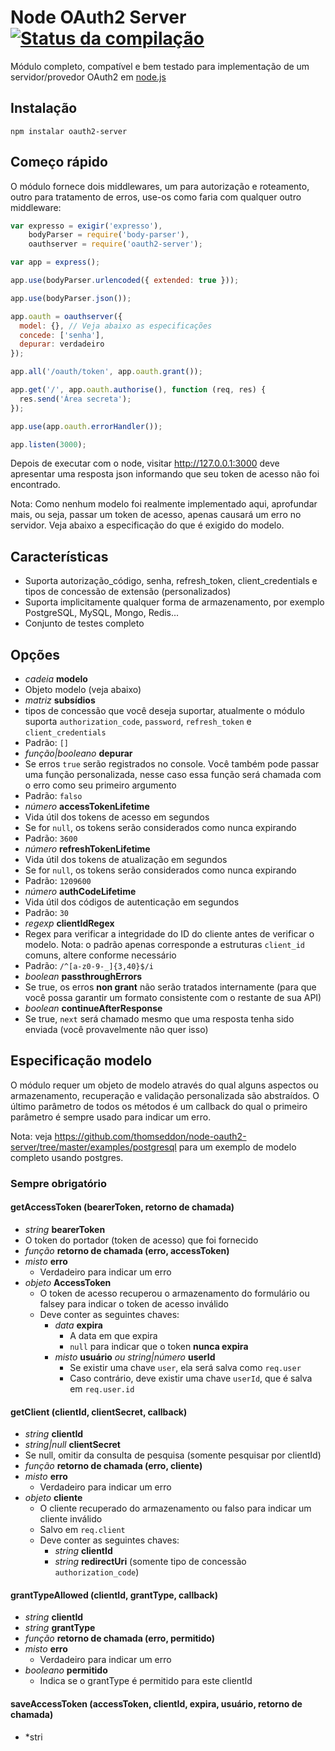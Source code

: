 # Node OAuth2 Server [![Status da compilação](https://travis-ci.org/thomseddon/node-oauth2-server.png)](https://travis-ci.org/thomseddon/node-oauth2-server )

Módulo completo, compatível e bem testado para implementação de um servidor/provedor OAuth2 em [node.js](http://nodejs.org/)

## Instalação

```
npm instalar oauth2-server
```

## Começo rápido

O módulo fornece dois middlewares, um para autorização e roteamento, outro para tratamento de erros, use-os como faria com qualquer outro middleware:

``` js
var expresso = exigir('expresso'),
    bodyParser = require('body-parser'),
    oauthserver = require('oauth2-server');

var app = express();

app.use(bodyParser.urlencoded({ extended: true }));

app.use(bodyParser.json());

app.oauth = oauthserver({
  model: {}, // Veja abaixo as especificações
  concede: ['senha'],
  depurar: verdadeiro
});

app.all('/oauth/token', app.oauth.grant());

app.get('/', app.oauth.authorise(), function (req, res) {
  res.send('Área secreta');
});

app.use(app.oauth.errorHandler());

app.listen(3000);
```

Depois de executar com o node, visitar http://127.0.0.1:3000 deve apresentar uma resposta json informando que seu token de acesso não foi encontrado.

Nota: Como nenhum modelo foi realmente implementado aqui, aprofundar mais, ou seja, passar um token de acesso, apenas causará um erro no servidor. Veja abaixo a especificação do que é exigido do modelo.

## Características

- Suporta autorização_código, senha, refresh_token, client_credentials e tipos de concessão de extensão (personalizados)
- Suporta implicitamente qualquer forma de armazenamento, por exemplo PostgreSQL, MySQL, Mongo, Redis...
- Conjunto de testes completo

## Opções

- *cadeia* **modelo**
 - Objeto modelo (veja abaixo)
- *matriz* **subsídios**
 - tipos de concessão que você deseja suportar, atualmente o módulo suporta `authorization_code`, `password`, `refresh_token` e `client_credentials`
  - Padrão: `[]`
- *função|booleano* **depurar**
 - Se erros `true` serão registrados no console. Você também pode passar uma função personalizada, nesse caso essa função será chamada com o erro como seu primeiro argumento
  - Padrão: `falso`
- *número* **accessTokenLifetime**
 - Vida útil dos tokens de acesso em segundos
 - Se for `null`, os tokens serão considerados como nunca expirando
  - Padrão: `3600`
- *número* **refreshTokenLifetime**
 - Vida útil dos tokens de atualização em segundos
 - Se for `null`, os tokens serão considerados como nunca expirando
  - Padrão: `1209600`
- *número* **authCodeLifetime**
 - Vida útil dos códigos de autenticação em segundos
  - Padrão: `30`
- *regexp* **clientIdRegex**
 - Regex para verificar a integridade do ID do cliente antes de verificar o modelo. Nota: o padrão apenas corresponde a estruturas `client_id` comuns, altere conforme necessário
  - Padrão: `/^[a-z0-9-_]{3,40}$/i`
- *boolean* **passthroughErrors**
 - Se true, os erros **non grant** não serão tratados internamente (para que você possa garantir um formato consistente com o restante de sua API)
- *boolean* **continueAfterResponse**
 - Se true, `next` será chamado mesmo que uma resposta tenha sido enviada (você provavelmente não quer isso)

## Especificação modelo

O módulo requer um objeto de modelo através do qual alguns aspectos ou armazenamento, recuperação e validação personalizada são abstraídos.
O último parâmetro de todos os métodos é um callback do qual o primeiro parâmetro é sempre usado para indicar um erro.

Nota: veja https://github.com/thomseddon/node-oauth2-server/tree/master/examples/postgresql para um exemplo de modelo completo usando postgres.

### Sempre obrigatório

#### getAccessToken (bearerToken, retorno de chamada)
- *string* **bearerToken**
 - O token do portador (token de acesso) que foi fornecido
- *função* **retorno de chamada (erro, accessToken)**
 - *misto* **erro**
     - Verdadeiro para indicar um erro
 - *objeto* **AccessToken**
     - O token de acesso recuperou o armazenamento do formulário ou falsey para indicar o token de acesso inválido
     - Deve conter as seguintes chaves:
         - *data* **expira**
             - A data em que expira
             - `null` para indicar que o token **nunca expira**
         - *misto* **usuário** *ou* *string|número* **userId**
             - Se existir uma chave `user`, ela será salva como `req.user`
             - Caso contrário, deve existir uma chave `userId`, que é salva em `req.user.id`

#### getClient (clientId, clientSecret, callback)
- *string* **clientId**
- *string|null* **clientSecret**
 - Se null, omitir da consulta de pesquisa (somente pesquisar por clientId)
- *função* **retorno de chamada (erro, cliente)**
 - *misto* **erro**
     - Verdadeiro para indicar um erro
 - *objeto* **cliente**
     - O cliente recuperado do armazenamento ou falso para indicar um cliente inválido
     - Salvo em `req.client`
     - Deve conter as seguintes chaves:
         - *string* **clientId**
         - *string* **redirectUri** (somente tipo de concessão `authorization_code`)

#### grantTypeAllowed (clientId, grantType, callback)
- *string* **clientId**
- *string* **grantType**
- *função* **retorno de chamada (erro, permitido)**
 - *misto* **erro**
     - Verdadeiro para indicar um erro
 - *booleano* **permitido**
     - Indica se o grantType é permitido para este clientId

#### saveAccessToken (accessToken, clientId, expira, usuário, retorno de chamada)
- *stri
